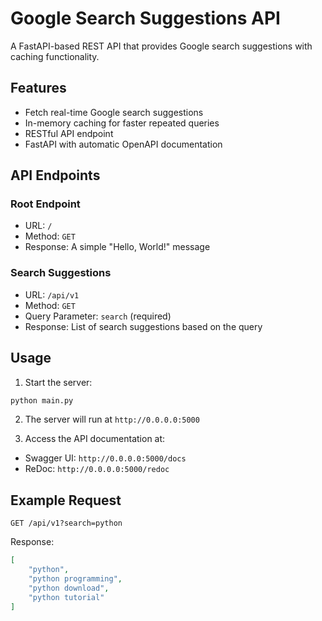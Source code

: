 
# Google Search Suggestions API

A FastAPI-based REST API that provides Google search suggestions with caching functionality.

## Features

- Fetch real-time Google search suggestions
- In-memory caching for faster repeated queries
- RESTful API endpoint
- FastAPI with automatic OpenAPI documentation

## API Endpoints

### Root Endpoint
- URL: `/`
- Method: `GET`
- Response: A simple "Hello, World!" message

### Search Suggestions
- URL: `/api/v1`
- Method: `GET`
- Query Parameter: `search` (required)
- Response: List of search suggestions based on the query

## Usage

1. Start the server:
```bash
python main.py
```

2. The server will run at `http://0.0.0.0:5000`

3. Access the API documentation at:
- Swagger UI: `http://0.0.0.0:5000/docs`
- ReDoc: `http://0.0.0.0:5000/redoc`

## Example Request

```
GET /api/v1?search=python
```

Response:
```json
[
    "python",
    "python programming",
    "python download",
    "python tutorial"
]
```
